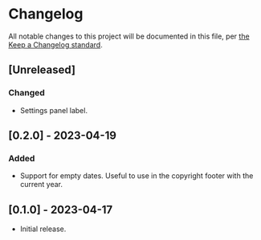 # Changelog

All notable changes to this project will be documented in this file, per [the Keep a Changelog standard](http://keepachangelog.com/).

## [Unreleased]

### Changed

- Settings panel label.

## [0.2.0] - 2023-04-19

### Added

- Support for empty dates. Useful to use in the copyright footer with the current year.

## [0.1.0] - 2023-04-17
- Initial release.
